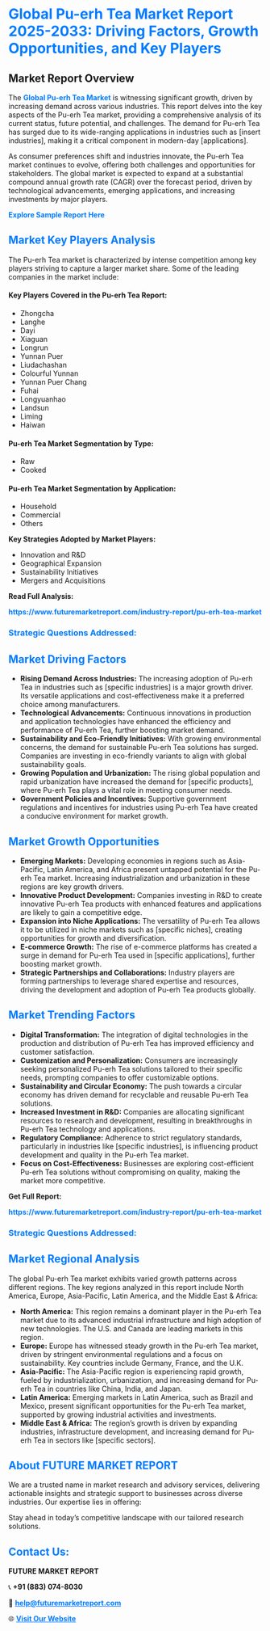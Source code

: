 <h1 style="color: #007BFF;">Global Pu-erh Tea Market Report 2025-2033: Driving Factors, Growth Opportunities, and Key Players</h1>

<section id="overview">
<h2>Market Report Overview</h2>
<p>The <a href="https://www.futuremarketreport.com/industry-report/pu-erh-tea-market" style="color: #007BFF; text-decoration: none;"><strong>Global Pu-erh Tea Market</strong></a> is witnessing significant growth, driven by increasing demand across various industries. This report delves into the key aspects of the Pu-erh Tea market, providing a comprehensive analysis of its current status, future potential, and challenges. The demand for Pu-erh Tea has surged due to its wide-ranging applications in industries such as [insert industries], making it a critical component in modern-day [applications].</p>
<p>As consumer preferences shift and industries innovate, the Pu-erh Tea market continues to evolve, offering both challenges and opportunities for stakeholders. The global market is expected to expand at a substantial compound annual growth rate (CAGR) over the forecast period, driven by technological advancements, emerging applications, and increasing investments by major players.</p>
</section>

<section id="overview">
<p><a href="https://www.futuremarketreport.com/request-sample/reportId=52564" style="color: #007BFF; text-decoration: none;"><strong>Explore Sample Report Here</strong></a></p>
</section>

<section id="key-players">
<h2 style="color: #007BFF;">Market Key Players Analysis</h2>
<p>The Pu-erh Tea market is characterized by intense competition among key players striving to capture a larger market share. Some of the leading companies in the market include:</p>
<h4>Key Players Covered in the Pu-erh Tea Report:</h4>
<ul><li>Zhongcha</li><li>Langhe</li><li>Dayi</li><li>Xiaguan</li><li>Longrun</li><li>Yunnan Puer</li><li>Liudachashan</li><li>Colourful Yunnan</li><li>Yunnan Puer Chang</li><li>Fuhai</li><li>Longyuanhao</li><li>Landsun</li><li>Liming</li><li>Haiwan</li></ul>
<h4>Pu-erh Tea Market Segmentation by Type:</h4>
<ul><li>Raw</li><li>Cooked</li></ul>

<h4>Pu-erh Tea Market Segmentation by Application:</h4>
<ul><li>Household</li><li>Commercial</li><li>Others</li></ul>
<p><strong>Key Strategies Adopted by Market Players:</strong></p>
<ul>
<li>Innovation and R&D</li>
<li>Geographical Expansion</li>
<li>Sustainability Initiatives</li>
<li>Mergers and Acquisitions</li>
</ul>
</section>

<section>
<p><strong>Read Full Analysis: </strong></p><a href="https://www.futuremarketreport.com/industry-report/pu-erh-tea-market" style="color: #007BFF; text-decoration: none;"><strong>https://www.futuremarketreport.com/industry-report/pu-erh-tea-market</strong></a>
<h3 style="color: #007BFF;">Strategic Questions Addressed:</h3>
</section>

<section id="driving-factors">
<h2 style="color: #007BFF;">Market Driving Factors</h2>
<ul>
<li><strong>Rising Demand Across Industries:</strong> The increasing adoption of Pu-erh Tea in industries such as [specific industries] is a major growth driver. Its versatile applications and cost-effectiveness make it a preferred choice among manufacturers.</li>
<li><strong>Technological Advancements:</strong> Continuous innovations in production and application technologies have enhanced the efficiency and performance of Pu-erh Tea, further boosting market demand.</li>
<li><strong>Sustainability and Eco-Friendly Initiatives:</strong> With growing environmental concerns, the demand for sustainable Pu-erh Tea solutions has surged. Companies are investing in eco-friendly variants to align with global sustainability goals.</li>
<li><strong>Growing Population and Urbanization:</strong> The rising global population and rapid urbanization have increased the demand for [specific products], where Pu-erh Tea plays a vital role in meeting consumer needs.</li>
<li><strong>Government Policies and Incentives:</strong> Supportive government regulations and incentives for industries using Pu-erh Tea have created a conducive environment for market growth.</li>
</ul>
</section>

<section id="growth-opportunities">
<h2 style="color: #007BFF;">Market Growth Opportunities</h2>
<ul>
<li><strong>Emerging Markets:</strong> Developing economies in regions such as Asia-Pacific, Latin America, and Africa present untapped potential for the Pu-erh Tea market. Increasing industrialization and urbanization in these regions are key growth drivers.</li>
<li><strong>Innovative Product Development:</strong> Companies investing in R&D to create innovative Pu-erh Tea products with enhanced features and applications are likely to gain a competitive edge.</li>
<li><strong>Expansion into Niche Applications:</strong> The versatility of Pu-erh Tea allows it to be utilized in niche markets such as [specific niches], creating opportunities for growth and diversification.</li>
<li><strong>E-commerce Growth:</strong> The rise of e-commerce platforms has created a surge in demand for Pu-erh Tea used in [specific applications], further boosting market growth.</li>
<li><strong>Strategic Partnerships and Collaborations:</strong> Industry players are forming partnerships to leverage shared expertise and resources, driving the development and adoption of Pu-erh Tea products globally.</li>
</ul>
</section>

<section id="trending-factors">
<h2 style="color: #007BFF;">Market Trending Factors</h2>
<ul>
<li><strong>Digital Transformation:</strong> The integration of digital technologies in the production and distribution of Pu-erh Tea has improved efficiency and customer satisfaction.</li>
<li><strong>Customization and Personalization:</strong> Consumers are increasingly seeking personalized Pu-erh Tea solutions tailored to their specific needs, prompting companies to offer customizable options.</li>
<li><strong>Sustainability and Circular Economy:</strong> The push towards a circular economy has driven demand for recyclable and reusable Pu-erh Tea solutions.</li>
<li><strong>Increased Investment in R&D:</strong> Companies are allocating significant resources to research and development, resulting in breakthroughs in Pu-erh Tea technology and applications.</li>
<li><strong>Regulatory Compliance:</strong> Adherence to strict regulatory standards, particularly in industries like [specific industries], is influencing product development and quality in the Pu-erh Tea market.</li>
<li><strong>Focus on Cost-Effectiveness:</strong> Businesses are exploring cost-efficient Pu-erh Tea solutions without compromising on quality, making the market more competitive.</li>
</ul>
</section>

<section>
<p><strong>Get Full Report: </strong></p><a href="https://www.futuremarketreport.com/industry-report/pu-erh-tea-market" style="color: #007BFF; text-decoration: none;"><strong>https://www.futuremarketreport.com/industry-report/pu-erh-tea-market</strong></a>
<h3 style="color: #007BFF;">Strategic Questions Addressed:</h3>
</section>


<section id="regional-analysis">
<h2 style="color: #007BFF;">Market Regional Analysis</h2>
<p>The global Pu-erh Tea market exhibits varied growth patterns across different regions. The key regions analyzed in this report include North America, Europe, Asia-Pacific, Latin America, and the Middle East & Africa:</p>
<ul>
<li><strong>North America:</strong> This region remains a dominant player in the Pu-erh Tea market due to its advanced industrial infrastructure and high adoption of new technologies. The U.S. and Canada are leading markets in this region.</li>
<li><strong>Europe:</strong> Europe has witnessed steady growth in the Pu-erh Tea market, driven by stringent environmental regulations and a focus on sustainability. Key countries include Germany, France, and the U.K.</li>
<li><strong>Asia-Pacific:</strong> The Asia-Pacific region is experiencing rapid growth, fueled by industrialization, urbanization, and increasing demand for Pu-erh Tea in countries like China, India, and Japan.</li>
<li><strong>Latin America:</strong> Emerging markets in Latin America, such as Brazil and Mexico, present significant opportunities for the Pu-erh Tea market, supported by growing industrial activities and investments.</li>
<li><strong>Middle East & Africa:</strong> The region’s growth is driven by expanding industries, infrastructure development, and increasing demand for Pu-erh Tea in sectors like [specific sectors].</li>
</ul>
</section>

<footer>
<h2 style="color: #007BFF;">About FUTURE MARKET REPORT</h2>
<p>We are a trusted name in market research and advisory services, delivering actionable insights and strategic support to businesses across diverse industries. Our expertise lies in offering:</p>

<p>Stay ahead in today’s competitive landscape with our tailored research solutions.</p>

<h2 style="color: #007BFF;">Contact Us:</h2>
<p><strong>FUTURE MARKET REPORT</strong></p>
<p>📞 <strong>+91 (883) 074-8030</strong></p>
<p>📧 <strong><a href="mailto:help@futuremarketreport.com" style="color: #007BFF;">help@futuremarketreport.com</a></strong></p>
<p>🌐 <strong><a href="https://www.futuremarketreport.com/" style="color: #007BFF;">Visit Our Website</a></strong></p>
</footer>